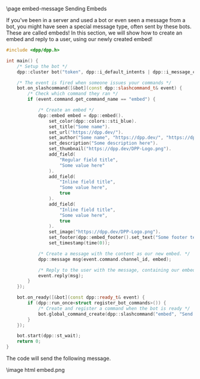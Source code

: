 \page embed-message Sending Embeds

If you've been in a server and used a bot or even seen a message from a bot, you might have seen a special message type, often sent by these bots. These are called embeds! In this section, we will show how to create an embed and reply to a user, using our newly created embed!

~~~~~~~~~~cpp
#include <dpp/dpp.h>

int main() {
	/* Setup the bot */
	dpp::cluster bot("token", dpp::i_default_intents | dpp::i_message_content);

	/* The event is fired when someone issues your commands */
	bot.on_slashcommand([&bot](const dpp::slashcommand_t& event) {
		/* Check which command they ran */
		if (event.command.get_command_name == "embed") {

			/* Create an embed */
			dpp::embed embed = dpp::embed().
				set_color(dpp::colors::sti_blue).
				set_title("Some name").
				set_url("https://dpp.dev/").
				set_author("Some name", "https://dpp.dev/", "https://dpp.dev/DPP-Logo.png").
				set_description("Some description here").
				set_thumbnail("https://dpp.dev/DPP-Logo.png").
				add_field(
					"Regular field title",
					"Some value here"
				).
				add_field(
					"Inline field title",
					"Some value here",
					true
				).
				add_field(
					"Inline field title",
					"Some value here",
					true
				).
				set_image("https://dpp.dev/DPP-Logo.png").
				set_footer(dpp::embed_footer().set_text("Some footer text here").set_icon("https://dpp.dev/DPP-Logo.png")).
				set_timestamp(time(0));

			/* Create a message with the content as our new embed. */
			dpp::message msg(event.command.channel_id, embed);

			/* Reply to the user with the message, containing our embed. */
			event.reply(msg);
		}
	});

	bot.on_ready([&bot](const dpp::ready_t& event) {
		if (dpp::run_once<struct register_bot_commands>()) {
			/* Create and register a command when the bot is ready */
			bot.global_command_create(dpp::slashcommand("embed", "Send a test embed!", bot.me.id));
		}
	});

	bot.start(dpp::st_wait);
	return 0;
}
~~~~~~~~~~

The code will send the following message.

\image html embed.png